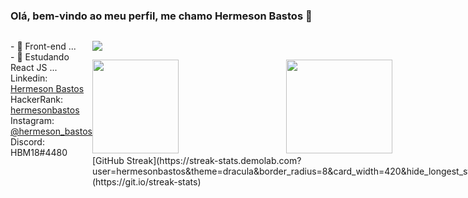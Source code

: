 ### Olá, bem-vindo ao meu perfil, me chamo Hermeson Bastos 👋

   <div style="display: flex; flex-direction: row;">
   <p>- 🔭 Front-end ...<br>
      - 🌱 Estudando React JS ...<br>
        Linkedin: <a href="https://www.linkedin.com/in/hermeson-bastos-632578226/">Hermeson Bastos</a><br>
        HackerRank: <a href="https://www.hackerrank.com/profile/hermesonbastos">hermesonbastos</a><br>
        Instagram: <a href="https://www.instagram.com/hermeson_bastos/">@hermeson_bastos</a><br>
        Discord: HBM18#4480<br></p>
   <div alt="hmb" height="300px" style="border-radius: 50px;">
        
<p>
  <a href="https://skillicons.dev">
    <img src="https://skillicons.dev/icons?i=typescript,nextjs,nodejs,figma" />
  </a>
</p>

<img style="height: 150px;" width="45%" src="https://github-readme-stats.vercel.app/api?username=hermesonbastos&show_icons=true&theme=radical">
<img style="height: 150px;" width="50%" src="https://github-readme-stats.vercel.app/api/top-langs/?username=hermesonbastos&theme=radical&layout=compact">
[![GitHub Streak](https://streak-stats.demolab.com?user=hermesonbastos&theme=dracula&border_radius=8&card_width=420&hide_longest_streak=true)](https://git.io/streak-stats)


 
